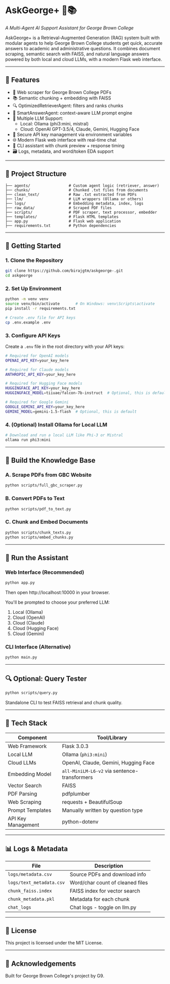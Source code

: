 # AskGeorge+ 🧠📚  
*A Multi-Agent AI Support Assistant for George Brown College*

AskGeorge+ is a Retrieval-Augmented Generation (RAG) system built with modular agents to help George Brown College students get quick, accurate answers to academic and administrative questions. It combines document scraping, semantic search with FAISS, and natural language answers powered by both local and cloud LLMs, with a modern Flask web interface.

---

## 🔧 Features

- 📄 Web scraper for George Brown College PDFs  
- 📚 Semantic chunking + embedding with FAISS  
- 🔍 OptimizedRetrieverAgent: filters and ranks chunks  
- 💬 SmartAnswerAgent: context-aware LLM prompt engine  
- 🧠 Multiple LLM Support:
  - Local: Ollama (phi3:mini, mistral)
  - Cloud: OpenAI GPT-3.5/4, Claude, Gemini, Hugging Face
- 🔐 Secure API key management via environment variables
- 🌐 Modern Flask web interface with real-time chat
- 🧪 CLI assistant with chunk preview + response timing  
- 🗃️ Logs, metadata, and word/token EDA support  

---

## 📁 Project Structure

```
├── agents/                 # Custom agent logic (retriever, answer)
├── chunks/                 # Chunked .txt files from documents
├── clean_text/             # Raw .txt extracted from PDFs
├── llm/                    # LLM wrappers (Ollama or others)
├── logs/                   # Embedding metadata, index, logs
├── raw_data/               # Scraped PDF files
├── scripts/                # PDF scraper, text processor, embedder
├── templates/              # Flask HTML templates
├── app.py                  # Flask web application
├── requirements.txt        # Python dependencies
```

---

## 🚀 Getting Started

### 1. Clone the Repository
```bash
git clone https://github.com/birajgtm/askgeorge-.git
cd askgeorge
```

### 2. Set Up Environment
```bash
python -m venv venv
source venv/bin/activate       # On Windows: venv\Scripts\activate
pip install -r requirements.txt

# Create .env file for API keys
cp .env.example .env
```

### 3. Configure API Keys
Create a `.env` file in the root directory with your API keys:
```bash
# Required for OpenAI models
OPENAI_API_KEY=your_key_here

# Required for Claude models
ANTHROPIC_API_KEY=your_key_here

# Required for Hugging Face models
HUGGINGFACE_API_KEY=your_key_here
HUGGINGFACE_MODEL=tiiuae/falcon-7b-instruct  # Optional, this is default

# Required for Google Gemini
GOOGLE_GEMINI_API_KEY=your_key_here
GEMINI_MODEL=gemini-1.5-flash  # Optional, this is default
```

### 4. (Optional) Install Ollama for Local LLM
```bash
# Download and run a local LLM like Phi-3 or Mistral
ollama run phi3:mini
```

---

## 🔄 Build the Knowledge Base

### A. Scrape PDFs from GBC Website
```bash
python scripts/full_gbc_scraper.py
```

### B. Convert PDFs to Text
```bash
python scripts/pdf_to_text.py
```

### C. Chunk and Embed Documents
```bash
python scripts/chunk_texts.py
python scripts/embed_chunks.py
```

---

## 💬 Run the Assistant

### Web Interface (Recommended)
```bash
python app.py
```
Then open http://localhost:10000 in your browser.

You'll be prompted to choose your preferred LLM:
1. Local (Ollama)
2. Cloud (OpenAI)
3. Cloud (Claude)
4. Cloud (Hugging Face)
5. Cloud (Gemini)

### CLI Interface (Alternative)
```bash
python main.py
```

---

## 🔍 Optional: Query Tester
```bash
python scripts/query.py
```
Standalone CLI to test FAISS retrieval and chunk quality.

---

## 🧠 Tech Stack

| Component          | Tool/Library                         |
|--------------------|--------------------------------------|
| Web Framework      | Flask 3.0.3                         |
| Local LLM          | Ollama (`phi3:mini`)                |
| Cloud LLMs         | OpenAI, Claude, Gemini, Hugging Face |
| Embedding Model    | `all-MiniLM-L6-v2` via sentence-transformers |
| Vector Search      | FAISS                                |
| PDF Parsing        | pdfplumber                           |
| Web Scraping       | requests + BeautifulSoup             |
| Prompt Templates   | Manually written by question type    |
| API Key Management | python-dotenv                        |

---

## 📊 Logs & Metadata

| File                     | Description                          |
|--------------------------|--------------------------------------|
| `logs/metadata.csv`      | Source PDFs and download info        |
| `logs/text_metadata.csv` | Word/char count of cleaned files     |
| `chunk_faiss.index`      | FAISS index for vector search        |
| `chunk_metadata.pkl`     | Metadata for each chunk              |
| `chat_logs`              | Chat logs - toggle on llm.py         |

---

## 📝 License

This project is licensed under the MIT License.

---

## 🙌 Acknowledgements

Built for George Brown College's project by G9.
